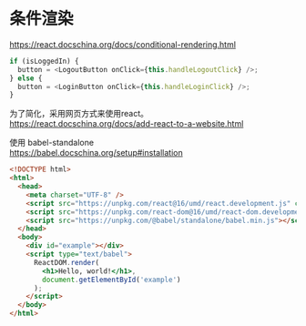 条件渲染
=======

https://react.docschina.org/docs/conditional-rendering.html

```js
if (isLoggedIn) {
  button = <LogoutButton onClick={this.handleLogoutClick} />;
} else {
  button = <LoginButton onClick={this.handleLoginClick} />;
}
```

为了简化，采用网页方式来使用react。  
https://react.docschina.org/docs/add-react-to-a-website.html

使用 babel-standalone  
https://babel.docschina.org/setup#installation

```html
<!DOCTYPE html>
<html>
  <head>
    <meta charset="UTF-8" />
    <script src="https://unpkg.com/react@16/umd/react.development.js" crossorigin></script>
    <script src="https://unpkg.com/react-dom@16/umd/react-dom.development.js" crossorigin></script>
    <script src="https://unpkg.com/@babel/standalone/babel.min.js"></script>
  </head>
  <body>
    <div id="example"></div>
    <script type="text/babel">
      ReactDOM.render(
        <h1>Hello, world!</h1>,
        document.getElementById('example')
      );
    </script>
  </body>
</html>
```
